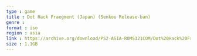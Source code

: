```yaml
---
type : game
title : Dot Hack Fraegment (Japan) (Senkou Release-ban)
genre : 
format : iso
region : asia
link : https://archive.org/download/PS2-ASIA-ROMS321COM/Dot%20Hack%20Fraegment%20%28Japan%29%20%28Senkou%20Release-ban%29.7z
size : 1.1GB
---
```

